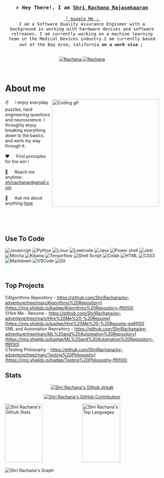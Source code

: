 <!--
<h2 align="center">
  Welcome to my learning and coding journey!
  <img src="image-placeholder" width="28">
</h2>
-->

<!--
<p align="center">
  <a href="https://github.com/ShriRachana/py-adventure"><img src="image-placeholder"></a>
</p>

 -->
<!-- Intro  -->
<h3 align="center">
        <samp>&gt; Hey There!, I am
                <b><a target="_blank" href="https://www.shrirachana.com/">Shri Rachana Rajasekaaran</a></b>
        </samp>
</h3>


<p align="center"> 
  <samp>
    <a href="https://www.google.com/search?q=Shri+Rachaan+Rajasekaran">「 Google Me 」</a>
    <br>
     I am a Software Quality Assurance Engineer with a background in working with hardware devices and software relreases. I am currently working on a machine learning team in the Medical Devices industry.I am currently based out of the Bay Area, California <b>on a work visa</b> 」
    <br>
    <br>
  </samp>
</p>

<p align="center">
 <a href="https://www.shrirachana.com/" target="blank">
  <img src="https://img.shields.io/badge/Website-DC143C?style=for-the-badge&logo=medium&logoColor=white" alt="Rachana" />
 </a>
 <a href="https://www.linkedin.com/in/shrirachana/" target="_blank">
  <img src="https://img.shields.io/badge/LinkedIn-0077B5?style=for-the-badge&logo=linkedin&logoColor=white" alt="Rachana"/>
 </a>
</p>
<br />

<!-- About Section -->
 # About me
 
<p>
 <img align="right" width="350" src="/assets/programmer.gif" alt="Coding gif" />
  
 ✌️ &emsp; I enjoy everyday puzzles, hard engineering questions and neuroscience. I throughly enjoy breaking everything down to the basics, and work my way through it. <br/><br/>
 ❤️ &emsp; First principles for the win !<br/><br/>
 📧 &emsp; Reach me anytime: shrirachanar@gmail.com<br/><br/>
 💬 &emsp; Ask me about anything [here](https://www.linkedin.com/in/shrirachana/)

</p>
<br/>
<br/>
<br/>

## Use To Code

![Javascript](https://img.shields.io/badge/Javascript-F0DB4F?style=for-the-badge&labelColor=black&logo=javascript&logoColor=F0DB4F)
![Python](https://img.shields.io/badge/Python-3776AB?style=for-the-badge&logo=python&logoColor=white)
![Linux](https://img.shields.io/badge/Linux-FCC624?style=for-the-badge&logo=linux&logoColor=black)
![Leetcode](https://img.shields.io/badge/-LeetCode-FFA116?style=for-the-badge&logo=LeetCode&logoColor=black)
![Java](https://img.shields.io/badge/Java-ED8B00?style=for-the-badge&logo=openjdk&logoColor=white)
![Power shell](https://img.shields.io/badge/Powershell-2CA5E0?style=for-the-badge&logo=powershell&logoColor=white)
![Jest](https://img.shields.io/badge/Jest-323330?style=for-the-badge&logo=Jest&logoColor=white)
![Mocha](https://img.shields.io/badge/mocha.js-323330?style=for-the-badge&logo=mocha&logoColor=Brown)
![Kibana](https://img.shields.io/badge/Kibana-005571?style=for-the-badge&logo=Kibana&logoColor=white)
![Tensorflow](https://img.shields.io/badge/TensorFlow-FF6F00?style=for-the-badge&logo=tensorflow&logoColor=white)
![Shell Script](https://img.shields.io/badge/Shell_Script-121011?style=for-the-badge&logo=gnu-bash&logoColor=white)
![Colab](https://img.shields.io/badge/Colab-F9AB00?style=for-the-badge&logo=googlecolab&color=525252)
![HTML](https://img.shields.io/badge/HTML5-E34F26?style=for-the-badge&logo=html5&logoColor=white)
![CSS3](https://img.shields.io/badge/CSS3-1572B6?style=for-the-badge&logo=css3&logoColor=white)
![Markdown](https://img.shields.io/badge/Markdown-000000?style=for-the-badge&logo=markdown&logoColor=white)
![VSCode](https://img.shields.io/badge/Visual_Studio-0078d7?style=for-the-badge&logo=visual%20studio&logoColor=white)
![Git](https://img.shields.io/badge/Git-F05032?style=for-the-badge&logo=git&logoColor=white)

<br/>

## Top Projects 
![Algorithms Repository - https://github.com/ShriRachana/py-adventure/tree/main/Algorithms%20Repository](https://img.shields.io/badge/Algorithms%20Repository-ff6f00)
</br>
![Hire Me - Resume - https://github.com/ShriRachana/py-adventure/tree/main/Hire%20Me%20-%20Resume](https://img.shields.io/badge/Hire%20Me%20-%20Resume-gg6f00)
</br>
![ML and Automation Repository - https://github.com/ShriRachana/py-adventure/tree/main/ML%20and%20Automation%20Repository](https://img.shields.io/badge/ML%20and%20Automation%20Repository-ff6f00)
</br>
![Testing Philosophy - https://github.com/ShriRachana/py-adventure/tree/main/Testing%20Philosophy](https://img.shields.io/badge/Testing%20Philosophy-ff6f00)
</br>


## Stats

<p align="center">
  <a href="https://github.com/ShriRachana">
    <img src="https://github-readme-streak-stats.herokuapp.com/?user=ShriRachana&theme=radical" alt="Shri Rachana's Github streak"/>
  </a>
</p>

<p align="center">
  <a href="https://github.com/ShriRachana">
    <img src="https://github-profile-summary-cards.vercel.app/api/cards/profile-details?username=ShriRachana&theme=radical" alt="Shri Rachana's GitHub Contribution"/>
  </a>
</p>

<a> 
    <a href="https://github.com/ShriRachana"><img alt="Shri Rachana's Github Stats" src="https://denvercoder1-github-readme-stats.vercel.app/api?username=ShriRachana&show_icons=true&count_private=true&theme=react&border_color=7F3FBF&bg_color=0D1117&title_color=F85D7F&icon_color=F8D866" height="192px" width="49.5%"/></a>
  <a href="https://github.com/ShriRachana"><img alt="Shri Rachana's Top Languages" src="https://denvercoder1-github-readme-stats.vercel.app/api/top-langs/?username=ShriRachana&langs_count=8&layout=compact&theme=react&border_color=7F3FBF&bg_color=0D1117&title_color=F85D7F&icon_color=F8D866" height="192px" width="49.5%"/></a>
  <br/>
</a>


![Shri Rachana's Graph](https://github-readme-activity-graph.vercel.app/graph?username=ShriRachana&custom_title=Shri%20Rachana%27s%20GitHub%20Activity%20Graph&bg_color=0D1117&color=7F3FBF&line=7F3FBF&point=7F3FBF&area_color=FFFFFF&title_color=FFFFFF&area=true)
